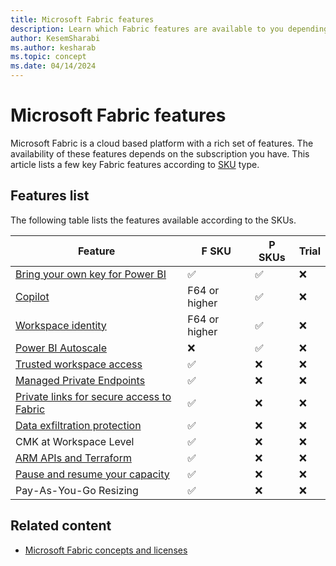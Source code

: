 ```yaml
---
title: Microsoft Fabric features
description: Learn which Fabric features are available to you depending on your subscription. The article lists features according to SKUs.
author: KesemSharabi
ms.author: kesharab
ms.topic: concept
ms.date: 04/14/2024
---
```


# Microsoft Fabric features

Microsoft Fabric is a cloud based platform with a rich set of features. The availability of these features depends on the subscription you have. This article lists a few key Fabric features according to [SKU](licenses.md#capacity-license) type.

## Features list

The following table lists the features available according to the SKUs.

| Feature                                                                                                  | F SKU         | P SKUs   | Trial    |
|----------------------------------------------------------------------------------------------------------|---------------|----------|----------|
| [Bring your own key for Power BI](/power-bi/enterprise/service-encryption-byok)                          | &#x2705;      | &#x2705; | &#x274C; |
| [Copilot](../get-started/copilot-fabric-overview.md)                                                     | F64 or higher | &#x2705; | &#x274C; |
| [Workspace identity](../security/workspace-identity.md)                                                  | F64 or higher | &#x2705; | &#x274C; |
| [Power BI Autoscale](/power-bi/enterprise/service-premium-auto-scale)                                    | &#x274C;      | &#x2705; | &#x274C; |
| [Trusted workspace access](../security/security-trusted-workspace-access.md)                             | &#x2705;      | &#x274C; | &#x274C; |
| [Managed Private Endpoints](../security/security-managed-private-endpoints-overview.md)                  | &#x2705;      | &#x274C; | &#x274C; |
| [Private links for secure access to Fabric](../security/security-private-links-overview.md)              | &#x2705;      | &#x274C; | &#x274C; |
| [Data exfiltration protection](/azure/synapse-analytics/security/workspace-data-exfiltration-protection) | &#x2705;      | &#x274C; | &#x274C; |
| CMK at Workspace Level                                                                                   | &#x2705;      | &#x274C; | &#x274C; |
| [ARM APIs and Terraform](/azure/developer/terraform/overview-azapi-provider)                             | &#x2705;      | &#x274C; | &#x274C; |
| [Pause and resume your capacity](pause-resume.md)                                                        | &#x2705;      | &#x274C; | &#x274C; |
| Pay-As-You-Go Resizing                                                                                   | &#x2705;      | &#x274C; | &#x274C; |

## Related content

* [Microsoft Fabric concepts and licenses](licenses.md)
